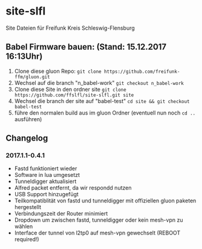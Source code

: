 # site-slfl
Site Dateien für Freifunk Kreis Schleswig-Flensburg

## Babel Firmware bauen: (Stand: 15.12.2017 16:13Uhr)

1. Clone diese gluon Repo: ``git clone https://github.com/freifunk-ffm/gluon.git``
2. Wechsel auf die branch "n_babel-work" ``git checkout n_babel-work``
3. Clone diese Site in den ordner site ``git clone https://github.com/ffslfl/site-slfl.git site``
4. Wechsel die branch der site auf "babel-test" ``cd site && git checkout babel-test``
5. führe den normalen build aus im gluon Ordner (eventuell nun noch ``cd ..`` ausführen)

## Changelog

### 2017.1.1-0.4.1
- Fastd funktioniert wieder
- Software in lua umgesetzt
- Tunneldigger aktualisiert
- Alfred packet entfernt, da wir respondd nutzen
- USB Support hinzugefügt
- Teilkompatiblität von fastd und tunneldigger mit offiziellen gluon paketen hergestellt
- Verbindungszeit der Router minimiert
- Dropdown um zwischen fastd, tunneldigger oder kein mesh-vpn zu wählen
- Interface der tunnel von l2tp0 auf mesh-vpn gewechselt (REBOOT required!)
